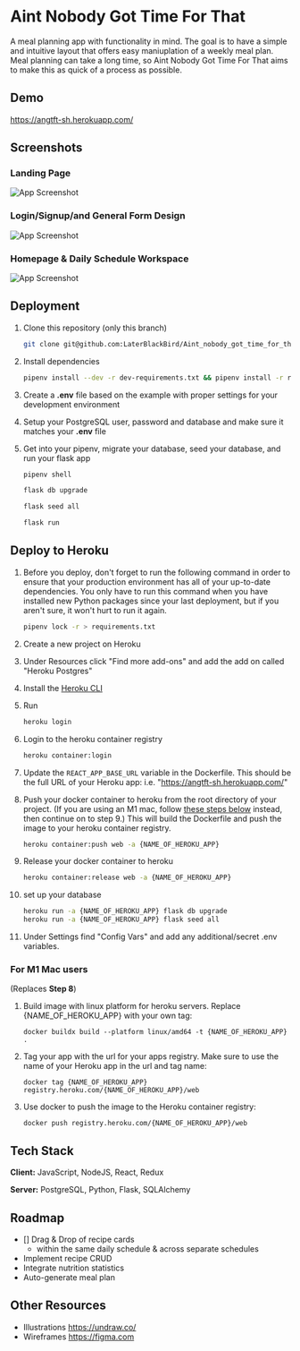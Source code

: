 # Aint Nobody Got Time For That

A meal planning app with functionality in mind.  The goal is to have a simple and intuitive
layout that offers easy maniuplation of a weekly meal plan.  Meal planning can take a long time,
so Aint Nobody Got Time For That aims to make this as quick of a process as possible.


## Demo

https://angtft-sh.herokuapp.com/

## Screenshots

### Landing Page
![App Screenshot](https://res.cloudinary.com/dd1ndszow/image/upload/v1643235037/Aint%20Nobody%20Got%20Time%20For%20That/landing_page_hzdqaq.png)


### Login/Signup/and General Form Design
![App Screenshot](https://res.cloudinary.com/dd1ndszow/image/upload/v1643235037/Aint%20Nobody%20Got%20Time%20For%20That/login_and_general_form_design_wdh41a.png)

### Homepage & Daily Schedule Workspace
![App Screenshot](https://res.cloudinary.com/dd1ndszow/image/upload/v1643235037/Aint%20Nobody%20Got%20Time%20For%20That/homepage_layout_v565of.png)
## Deployment

1. Clone this repository (only this branch)

   ```bash
   git clone git@github.com:LaterBlackBird/Aint_nobody_got_time_for_that.git
   ```

2. Install dependencies

      ```bash
      pipenv install --dev -r dev-requirements.txt && pipenv install -r requirements.txt
      ```

3. Create a **.env** file based on the example with proper settings for your
   development environment
4. Setup your PostgreSQL user, password and database and make sure it matches your **.env** file

5. Get into your pipenv, migrate your database, seed your database, and run your flask app

   ```bash
   pipenv shell
   ```

   ```bash
   flask db upgrade
   ```

   ```bash
   flask seed all
   ```

   ```bash
   flask run
   ```


## Deploy to Heroku

1. Before you deploy, don't forget to run the following command in order to
ensure that your production environment has all of your up-to-date
dependencies. You only have to run this command when you have installed new
Python packages since your last deployment, but if you aren't sure, it won't
hurt to run it again.

   ```bash
   pipenv lock -r > requirements.txt
   ```

2. Create a new project on Heroku
3. Under Resources click "Find more add-ons" and add the add on called "Heroku Postgres"
4. Install the [Heroku CLI](https://devcenter.heroku.com/articles/heroku-command-line)
5. Run

   ```bash
   heroku login
   ```

6. Login to the heroku container registry

   ```bash
   heroku container:login
   ```

7. Update the `REACT_APP_BASE_URL` variable in the Dockerfile.
   This should be the full URL of your Heroku app: i.e. "https://angtft-sh.herokuapp.com/"
8. Push your docker container to heroku from the root directory of your project.
   (If you are using an M1 mac, follow [these steps below](#for-m1-mac-users) instead, then continue on to step 9.)
   This will build the Dockerfile and push the image to your heroku container registry.

   ```bash
   heroku container:push web -a {NAME_OF_HEROKU_APP}
   ```

9. Release your docker container to heroku

      ```bash
      heroku container:release web -a {NAME_OF_HEROKU_APP}
      ```

10. set up your database

      ```bash
      heroku run -a {NAME_OF_HEROKU_APP} flask db upgrade
      heroku run -a {NAME_OF_HEROKU_APP} flask seed all
      ```

11. Under Settings find "Config Vars" and add any additional/secret .env variables.


### For M1 Mac users

(Replaces **Step 8**)

1. Build image with linux platform for heroku servers. Replace
{NAME_OF_HEROKU_APP} with your own tag:

   ```bash=
   docker buildx build --platform linux/amd64 -t {NAME_OF_HEROKU_APP} .
   ```

2. Tag your app with the url for your apps registry. Make sure to use the name
of your Heroku app in the url and tag name:

   ```bash=2
   docker tag {NAME_OF_HEROKU_APP} registry.heroku.com/{NAME_OF_HEROKU_APP}/web
   ```

3. Use docker to push the image to the Heroku container registry:

   ```bash=3
   docker push registry.heroku.com/{NAME_OF_HEROKU_APP}/web
   ```

## Tech Stack

**Client:** JavaScript, NodeJS, React, Redux

**Server:** PostgreSQL, Python, Flask, SQLAlchemy


## Roadmap

- [] Drag & Drop of recipe cards
  - within the same daily schedule & across separate schedules
- Implement recipe CRUD
- Integrate nutrition statistics
- Auto-generate meal plan

## Other Resources
- Illustrations https://undraw.co/
- Wireframes https://figma.com
